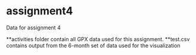 # assignment4
Data for assignment 4

**activities folder contain all GPX data used for this assignment.
**test.csv contains output from the 6-month set of data used for the visualization
